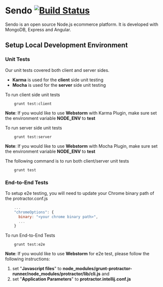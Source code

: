 # Sendo [![Build Status](https://travis-ci.org/kakchan/sendo.svg?branch=master)](http://travis-ci.org/kakchan/sendo)

Sendo is an open source Node.js ecommerce platform. It is developed with MongoDB, Express and Angular.


## Setup Local Development Environment
### Unit Tests
Our unit tests covered both client and server sides.

- **Karma** is used for the **client** side unit testing
- **Mocha** is used for the **server** side unit testing

To run client side unit tests
```shell
	grunt test:client
```
**Note**: If you would like to use **Webstorm** with Karma Plugin, make sure set the environment variable **NODE_ENV** to **test**

To run server side unit tests
```shell
	grunt test:server
```
**Note**: If you would like to use **Webstorm** with Mocha Plugin, make sure set the environment variable **NODE_ENV** to **test**

The following command is to run both client/server unit tests
```shell
	grunt test
```

### End-to-End Tests
To setup e2e testing, you will need to update your Chrome binary path of the protractor.conf.js

```javascript
    ...
    "chromeOptions": {
      binary: "<your chrome binary path>",
      ...
    }
```

To run End-to-End Tests
```shell
	grunt test:e2e
```

**Note**: If you would like to use **Webstorm** for e2e test, please follow the following instructions:

1. set "**Javascript files**" to **node_modules/grunt-protractor-runner/node_modules/protractor/lib/cli.js** and 
2. set "**Application Parameters**" to  **protractor.intellij.conf.js**
